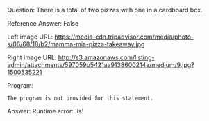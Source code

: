 Question: There is a total of two pizzas with one in a cardboard box.

Reference Answer: False

Left image URL: https://media-cdn.tripadvisor.com/media/photo-s/06/68/18/b2/mamma-mia-pizza-takeaway.jpg

Right image URL: http://s3.amazonaws.com/listing-admin/attachments/597059b5421aa9138600214a/medium/9.jpg?1500535221

Program:

```
The program is not provided for this statement.
```
Answer: Runtime error: 'is'

